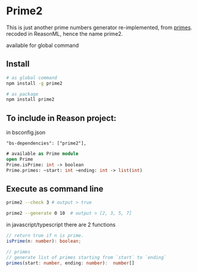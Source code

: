 # Prime2

This is just another prime numbers generator re-implemented, from [primes](https://www.npmjs.com/package/primes).
recoded in ReasonML, hence the name prime2.

available for global command
## Install
```bash
# as global command
npm install -g prime2

# as package
npm install prime2
```

## To include in Reason project:
in bsconfig.json
```
"bs-dependencies": ["prime2"],
```

```ocaml
# available as Prime module
open Prime
Prime.isPrime: int -> boolean
Prime.primes: ~start: int ~ending: int -> list(int)
```


## Execute as command line
```bash
prime2 --check 3 # output > true

prime2 --generate 0 10  # output > [2, 3, 5, 7]
```

in javascript/typescript there are 2 functions
```typescript
// return true if n is prime.
isPrime(n: number): boolean;

// primes
// generate list of primes starting from `start` to `ending`
primes(start: number, ending: number):  number[]
```
